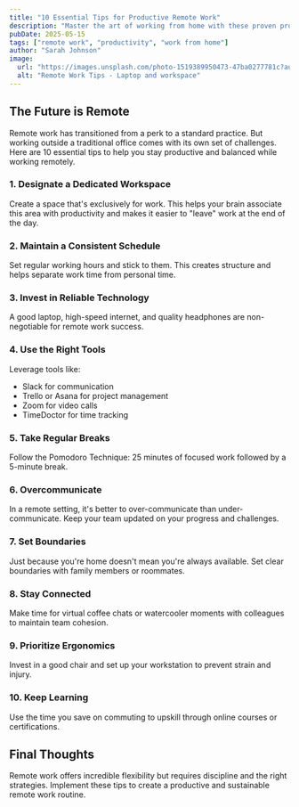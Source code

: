 ```yaml
---
title: "10 Essential Tips for Productive Remote Work"
description: "Master the art of working from home with these proven productivity tips and tools for remote professionals."
pubDate: 2025-05-15
tags: ["remote work", "productivity", "work from home"]
author: "Sarah Johnson"
image: 
  url: "https://images.unsplash.com/photo-1519389950473-47ba0277781c?auto=format&fit=crop&w=800&q=80"
  alt: "Remote Work Tips - Laptop and workspace"
---
```


## The Future is Remote

Remote work has transitioned from a perk to a standard practice. But working outside a traditional office comes with its own set of challenges. Here are 10 essential tips to help you stay productive and balanced while working remotely.

### 1. Designate a Dedicated Workspace
Create a space that's exclusively for work. This helps your brain associate this area with productivity and makes it easier to "leave" work at the end of the day.

### 2. Maintain a Consistent Schedule
Set regular working hours and stick to them. This creates structure and helps separate work time from personal time.

### 3. Invest in Reliable Technology
A good laptop, high-speed internet, and quality headphones are non-negotiable for remote work success.

### 4. Use the Right Tools
Leverage tools like:
- Slack for communication
- Trello or Asana for project management
- Zoom for video calls
- TimeDoctor for time tracking

### 5. Take Regular Breaks
Follow the Pomodoro Technique: 25 minutes of focused work followed by a 5-minute break.

### 6. Overcommunicate
In a remote setting, it's better to over-communicate than under-communicate. Keep your team updated on your progress and challenges.

### 7. Set Boundaries
Just because you're home doesn't mean you're always available. Set clear boundaries with family members or roommates.

### 8. Stay Connected
Make time for virtual coffee chats or watercooler moments with colleagues to maintain team cohesion.

### 9. Prioritize Ergonomics
Invest in a good chair and set up your workstation to prevent strain and injury.

### 10. Keep Learning
Use the time you save on commuting to upskill through online courses or certifications.

## Final Thoughts
Remote work offers incredible flexibility but requires discipline and the right strategies. Implement these tips to create a productive and sustainable remote work routine.
